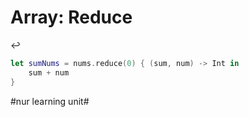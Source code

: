 # Array: Reduce
↩️

```swift
let sumNums = nums.reduce(0) { (sum, num) -> Int in
    sum + num
}
```


#nur learning unit#